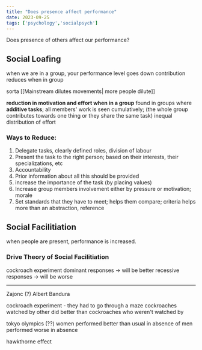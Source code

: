 ```yaml
---
title: "Does presence affect performance"
date: 2023-09-25
tags: ['psychology','socialpsych']
---
```

Does presence of others affect our performance?
## Social Loafing
when we are in a group, your performance level goes down 
contribution reduces when in group

sorta [[Mainstream dilutes movements| more people dilute]]

**reduction in motivation and effort when in a group** 
found in groups where **additive tasks**; all members' work is seen cumulatively; 
(the whole group contributes towards one thing or they share the same task)
inequal distribution of effort 

### Ways to Reduce:
1. Delegate tasks, clearly defined roles, division of labour
2. Present the task to the right person; based on their interests, their specializations, etc
3. Accountability
4. Prior information about all this should be provided
5. increase the importance of the task (by placing values)
6. Increase group members involvement either by pressure or motivation; morale
7. Set standards that they have to meet; helps them compare; criteria helps more than an abstraction, reference
## Social Facilitiation
when people are present, performance is increased. 

### Drive Theory of Social Facilitiation
cockroach experiment
dominant responses -> will be better
recessive responses -> will be worse 



---
Zajonc (?)
Albert Bandura

cockroach experiment - they had to go through a maze
cockroaches watched by other did better than cockroaches who weren't watched by 

tokyo olympics (??)
women performed better than usual in absence of 
men performed worse in absence

hawkthorne effect

